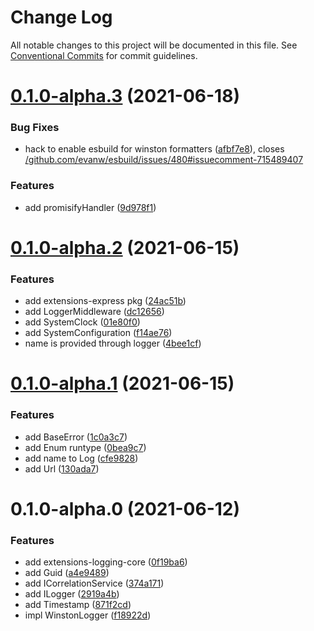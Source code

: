 # Change Log

All notable changes to this project will be documented in this file.
See [Conventional Commits](https://conventionalcommits.org) for commit guidelines.

# [0.1.0-alpha.3](https://github.com/tsukiy0-org/extensions-js/compare/v0.1.0-alpha.2...v0.1.0-alpha.3) (2021-06-18)


### Bug Fixes

* hack to enable esbuild for winston formatters ([afbf7e8](https://github.com/tsukiy0-org/extensions-js/commit/afbf7e8c8cd823cbc67ebb3064f57b1933571d3e)), closes [/github.com/evanw/esbuild/issues/480#issuecomment-715489407](https://github.com//github.com/evanw/esbuild/issues/480/issues/issuecomment-715489407)


### Features

* add promisifyHandler ([9d978f1](https://github.com/tsukiy0-org/extensions-js/commit/9d978f1f53a81e863cba3a751f726e73a17a9c5a))





# [0.1.0-alpha.2](https://github.com/tsukiy0-org/extensions-js/compare/v0.1.0-alpha.1...v0.1.0-alpha.2) (2021-06-15)


### Features

* add extensions-express pkg ([24ac51b](https://github.com/tsukiy0-org/extensions-js/commit/24ac51b7fd819c32902c4718203340371f381894))
* add LoggerMiddleware ([dc12656](https://github.com/tsukiy0-org/extensions-js/commit/dc126561f5081a09dbb25524fc84feb368cac1a6))
* add SystemClock ([01e80f0](https://github.com/tsukiy0-org/extensions-js/commit/01e80f05f048ddf85b3913b6fe5dd7c606d17ae6))
* add SystemConfiguration ([f14ae76](https://github.com/tsukiy0-org/extensions-js/commit/f14ae769de8bf4f6f731243786ae04b22f63951a))
* name is provided through logger ([4bee1cf](https://github.com/tsukiy0-org/extensions-js/commit/4bee1cfef484b20f017904487da8340954cbc539))





# [0.1.0-alpha.1](https://github.com/tsukiy0-org/extensions-js/compare/v0.1.0-alpha.0...v0.1.0-alpha.1) (2021-06-15)


### Features

* add BaseError ([1c0a3c7](https://github.com/tsukiy0-org/extensions-js/commit/1c0a3c788558b9b987117bfcbb39556092896042))
* add Enum runtype ([0bea9c7](https://github.com/tsukiy0-org/extensions-js/commit/0bea9c73b4b3a258e6c71d11efb3fe0dab7a0ef9))
* add name to Log ([cfe9828](https://github.com/tsukiy0-org/extensions-js/commit/cfe9828794edb4eb2ecbc8afb33f94d4bb9790c0))
* add Url ([130ada7](https://github.com/tsukiy0-org/extensions-js/commit/130ada7dc28fbf116edccc8b2e34c7750a49f4ae))





# 0.1.0-alpha.0 (2021-06-12)


### Features

* add extensions-logging-core ([0f19ba6](https://github.com/tsukiy0-org/extensions-js/commit/0f19ba6fbc23b9de1ec93ebdf722a485a2342b16))
* add Guid ([a4e9489](https://github.com/tsukiy0-org/extensions-js/commit/a4e948961aaf838b22230a0f649d5a7aad7867c9))
* add ICorrelationService ([374a171](https://github.com/tsukiy0-org/extensions-js/commit/374a171a5eebd5d30154ac1757546c094df8905f))
* add ILogger ([2919a4b](https://github.com/tsukiy0-org/extensions-js/commit/2919a4befa8fce3a1fe856a510076a3422fda520))
* add Timestamp ([871f2cd](https://github.com/tsukiy0-org/extensions-js/commit/871f2cd972874dd7803704258978b6d2d7f28108))
* impl WinstonLogger ([f18922d](https://github.com/tsukiy0-org/extensions-js/commit/f18922dcadea6931d7e1758df61609ed77e52ab2))
